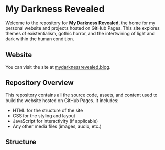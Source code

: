 # My Darkness Revealed

Welcome to the repository for **My Darkness Revealed**, the home for my personal website and projects hosted on GitHub Pages. This site explores themes of existentialism, gothic horror, and the intertwining of light and dark within the human condition.

## Website

You can visit the site at [mydarknessrevealed.blog](https://mydarknessrevealed.blog).

## Repository Overview

This repository contains all the source code, assets, and content used to build the website hosted on GitHub Pages. It includes:
- HTML for the structure of the site
- CSS for the styling and layout
- JavaScript for interactivity (if applicable)
- Any other media files (images, audio, etc.)

## Structure
